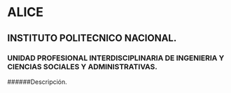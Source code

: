 ﻿# ALICE
## INSTITUTO POLITECNICO NACIONAL.
### UNIDAD PROFESIONAL INTERDISCIPLINARIA DE INGENIERIA Y CIENCIAS SOCIALES Y ADMINISTRATIVAS.

######Descripción.
